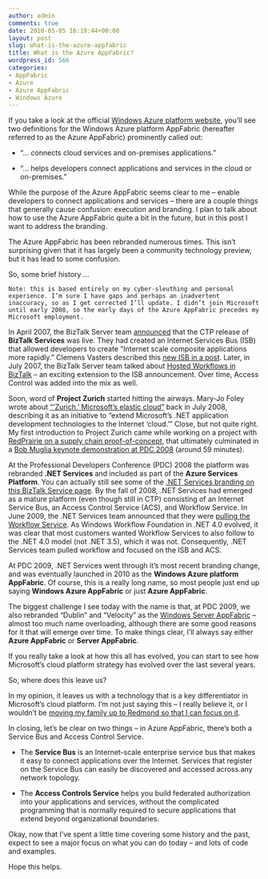 ```yaml
---
author: admin
comments: true
date: 2010-05-05 16:19:44+00:00
layout: post
slug: what-is-the-azure-appfabric
title: What is the Azure AppFabric?
wordpress_id: 566
categories:
- AppFabric
- Azure
- Azure AppFabric
- Windows Azure
---
```


If you take a look at the official [Windows Azure platform website](http://www.microsoft.com/windowsazure/), you’ll see two definitions for the Windows Azure platform AppFabric (hereafter referred to as the Azure AppFabric) prominently called out:
  
  * “... connects cloud services and on-premises applications.” 
   
  * “... helps developers connect applications and services in the cloud or on-premises.”  

While the purpose of the Azure AppFabric seems clear to me – enable developers to connect applications and services – there are a couple things that generally cause confusion: execution and branding. I plan to talk about how to use the Azure AppFabric quite a bit in the future, but in this post I want to address the branding.

The Azure AppFabric has been rebranded numerous times. This isn’t surprising given that it has largely been a community technology preview, but it has lead to some confusion.

So, some brief history ...

	Note: this is based entirely on my cyber-sleuthing and personal experience. I’m sure I have gaps and perhaps an inadvertent inaccuracy, so as I get corrected I’ll update. I didn’t join Microsoft until early 2008, so the early days of the Azure AppFabric precedes my Microsoft employment.

In April 2007, the BizTalk Server team [announced](http://blogs.msdn.com/biztalk_server_team_blog/archive/2007/04/26/biztalk-services-are-live.aspx) that the CTP release of **BizTalk Services** was live. They had created an Internet Services Bus (ISB) that allowed developers to create “Internet scale composite applications more rapidly.” Clemens Vasters described this [new ISB in a post](http://blogs.msdn.com/clemensv/archive/2007/04/25/internet-service-bus.aspx). Later, in July 2007, the BizTalk Server team talked about [Hosted Workflows in BizTalk](http://blogs.msdn.com/biztalk_server_team_blog/archive/2007/07/22/more-detail-on-biztalk-services-and-hosting-wf-workflows-in-biztalk.aspx) – an exciting extension to the ISB announcement. Over time, Access Control was added into the mix as well.

Soon, word of **Project Zurich** started hitting the airways. Mary-Jo Foley wrote about [“’Zurich,’ Microsoft’s elastic cloud”](http://www.zdnet.com/blog/microsoft/ozzie-foreshadows-zurich-microsofts-elastic-cloud/1503) back in July 2008, describing it as an initiative to “extend Microsoft’s .NET application development technologies to the Internet ‘cloud.’” Close, but not quite right. My first introduction to Project Zurich came while working on a project with [RedPrairie on a supply chain proof-of-concept](http://www.microsoft.com/presspass/events/pdc/docs/RedPrarieParnerRelease.doc), that ultimately culminated in a [Bob Muglia keynote demonstration at PDC 2008](http://channel9.msdn.com/pdc2008/KYN01/) (around 59 minutes).

At the Professional Developers Conference (PDC) 2008 the platform was rebranded **.NET Services** and included as part of the **Azure Services Platform**. You can actually still see some of the [.NET Services branding on this BizTalk Service page](http://www.microsoft.com/biztalk/en/us/netservices.aspx). By the fall of 2008, .NET Services had emerged as a mature platform (even though still in CTP) consisting of an Internet Service Bus, an Access Control Service (ACS), and Workflow Service. In June 2009, the .NET Services team announced that they were [pulling the Workflow Service](http://blogs.msdn.com/netservicesannounce/archive/2009/06/12/upcoming-important-changes-to-net-workflow-service.aspx). As Windows Workflow Foundation in .NET 4.0 evolved, it was clear that most customers wanted Workflow Services to also follow to the .NET 4.0 model (not .NET 3.5), which it was not. Consequently, .NET Services team pulled workflow and focused on the ISB and ACS.

At PDC 2009, .NET Services went through it’s most recent branding change, and was eventually launched in 2010 as the **Windows Azure platform AppFabric**. Of course, this is a really long name, so most people just end up saying **Windows Azure AppFabric** or just **Azure AppFabric**.

The biggest challenge I see today with the name is that, at PDC 2009, we also rebranded “Dublin” and “Velocity” as the [Windows Server AppFabric](http://msdn.microsoft.com/en-us/windowsserver/ee695849.aspx) – almost too much name overloading, although there are some good reasons for it that will emerge over time. To make things clear, I’ll always say either **Azure AppFabric** or **Server AppFabric**.

If you really take a look at how this all has evolved, you can start to see how Microsoft’s cloud platform strategy has evolved over the last several years.

So, where does this leave us?

In my opinion, it leaves us with a technology that is a key differentiator in Microsoft’s cloud platform. I’m not just saying this – I really believe it, or I wouldn’t be [moving my family up to Redmond so that I can focus on it](http://www.wadewegner.com/2010/05/new-role-technical-evangelist-for-azure-appfabric/).

In closing, let’s be clear on two things – in Azure AppFabric, there’s both a Service Bus and Access Control Service.

* The **Service Bus** is an Internet-scale enterprise service bus that makes it easy to connect applications over the Internet. Services that register on the Service Bus can easily be discovered and accessed across any network topology.

* The **Access Controls Service** helps you build federated authorization into your applications and services, without the complicated programming that is normally required to secure applications that extend beyond organizational boundaries. 

Okay, now that I’ve spent a little time covering some history and the past, expect to see a major focus on what you can do today – and lots of code and examples.

Hope this helps.